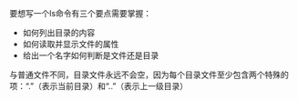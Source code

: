 要想写一个ls命令有三个要点需要掌握：

- 如何列出目录的内容
- 如何读取并显示文件的属性
- 给出一个名字如何判断是文件还是目录



与普通文件不同，目录文件永远不会空，因为每个目录文件至少包含两个特殊的项：“.”（表示当前目录）和“..”（表示上一级目录）

